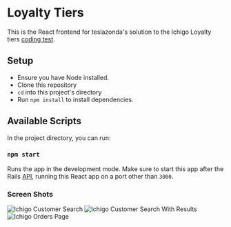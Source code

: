# Loyalty Tiers

This is the React frontend for teslazonda's solution to the Ichigo Loyalty tiers [coding test](https://tokyotreat.atlassian.net/wiki/external/ODJhODU1MGQ5NmMyNGFmNWFkOGI0YWZhMGI3MzI3OTM).


## Setup
* Ensure you have Node installed.
* Clone this repository
* `cd` into this project's directory
* Run `npm install` to install dependencies.


## Available Scripts

In the project directory, you can run:

### `npm start`

Runs the app in the development mode. Make sure to start this app after the Rails [API](https://github.com/teslazonda/ichigo-loyalty-tiers), running this React app on a port other than `3000`.

### Screen Shots

![Ichigo Customer Search](https://github.com/teslazonda/react-loyalty-tiers/assets/69414602/289448fb-a22c-4dd1-b026-f1115bfbcd79)
![Ichigo Customer Search With Results](https://github.com/teslazonda/react-loyalty-tiers/assets/69414602/02446558-8855-4e26-b584-86f292802e86)
![Ichigo Orders Page](https://github.com/teslazonda/react-loyalty-tiers/assets/69414602/3c6bd2c2-fded-4ec0-bef3-63825660c741)

